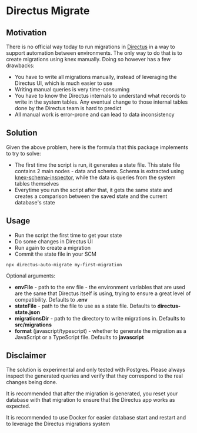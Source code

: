# Directus Migrate

## Motivation

There is no official way today to run migrations in [Directus](https://github.com/directus/directus)
in a way to support automation between environments. The only way to do that is to create migrations using knex manually.
Doing so however has a few drawbacks:

- You have to write all migrations manually, instead of leveraging the Directus UI, which is much easier to use
- Writing manual queries is very time-consuming
- You have to know the Directus internals to understand what records to write in the system tables.
  Any eventual change to those internal tables done by the Directus team is hard to predict
- All manual work is error-prone and can lead to data inconsistency

## Solution

Given the above problem, here is the formula that this package implements to try to solve:

- The first time the script is run, it generates a state file. This state file contains 2 main nodes - data and schema.
  Schema is extracted using [knex-schema-inspector](https://github.com/knex/knex-schema-inspector), while the data is queries
  from the system tables themselves
- Everytime you run the script after that, it gets the same state and creates a comparison between the saved state and the current database's state

## Usage

- Run the script the first time to get your state
- Do some changes in Directus UI
- Run again to create a migration
- Commit the state file in your SCM

```console
npx directus-auto-migrate my-first-migration
```

Optional arguments:

- **envFile** - path to the env file - the environment variables that are used
  are the same that Directus itself is using, trying to ensure a great level of compatibility. Defaults to **.env**
- **stateFile** - path to the file to use as a state file. Defaults to **directus-state.json**
- **migrationsDir** - path to the directory to write migrations in. Defaults to **src/migrations**
- **format** (javascript/typescript) - whether to generate the migration as a JavaScript or a TypeScript file. Defaults to **javascript**

## Disclaimer

The solution is experimental and only tested with Postgres. Please always inspect the generated queries and verify
that they correspond to the real changes being done.

It is recommended that after the migration is generated, you reset your database with that migration
to ensure that the Directus app works as expected.

It is recommended to use Docker for easier database start and restart and to leverage the Directus migrations system
